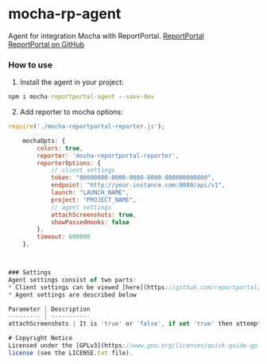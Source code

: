 # mocha-rp-agent

Agent for integration Mocha with ReportPortal.
[ReportPortal](http://reportportal.io/)<br>
[ReportPortal on GitHub](https://github.com/reportportal)

### How to use
1. Install the agent in your project:
```cmd
npm i mocha-reportportal-agent --save-dev
```
2. Add reporter to mocha options:
```javascript
require('./mocha-reportportal-reporter.js');

    mochaOpts: {
        colors: true,
        reporter: 'mocha-reportportal-reporter',
        reporterOptions: {
            // client settings
            token: "00000000-0000-0000-0000-000000000000",
            endpoint: "http://your-instance.com:8080/api/v1",
            launch: "LAUNCH_NAME",
            project: "PROJECT_NAME",
            // agent settings
            attachScreenshots: true,
            showPassedHooks: false
        },
        timeout: 600000
    },



### Settings
Agent settings consist of two parts:
* Client settings can be viewed [here](https://github.com/reportportal/client-javascript#settings)
* Agent settings are described below

Parameter | Description
--------- | -----------
attachScreenshots | It is 'true' or 'false', if set 'true' then attempts will be made to attach screenshots to the logs. Default: 'true'.

# Copyright Notice
Licensed under the [GPLv3](https://www.gnu.org/licenses/quick-guide-gplv3.html)
license (see the LICENSE.txt file).

		

